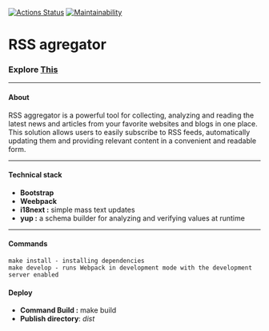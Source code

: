 [![Actions Status](https://github.com/Dmitry1399/frontend-project-11/actions/workflows/hexlet-check.yml/badge.svg)](https://github.com/Dmitry1399/frontend-project-11/actions)  [![Maintainability](https://api.codeclimate.com/v1/badges/a4f2be70f727311011a2/maintainability)](https://codeclimate.com/github/Dmitry1399/frontend-project-11/maintainability)

# RSS agregator 
### Explore [This](https://frontend-project-11-mu-one.vercel.app/)
___
#### About

RSS aggregator is a powerful tool for collecting, analyzing and reading the latest news and articles from your favorite websites and blogs in one place. This solution allows users to easily subscribe to RSS feeds, automatically updating them and providing relevant content in a convenient and readable form.
___

#### Technical stack
* **Bootstrap**
* **Weebpack**
* **i18next :** simple mass text updates
* **yup :** a schema builder for analyzing and verifying values at runtime
___
#### Commands
```
make install - installing dependencies
make develop - runs Webpack in development mode with the development server enabled
 ```

#### Deploy

* **Command Build :** make build
* **Publish directory**: *dist*
